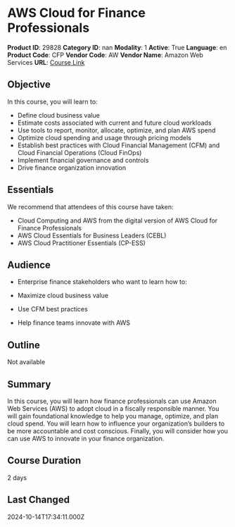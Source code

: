 # AWS Cloud for Finance Professionals

**Product ID**: 29828
**Category ID**: nan
**Modality**: 1
**Active**: True
**Language**: en
**Product Code**: CFP
**Vendor Code**: AW
**Vendor Name**: Amazon Web Services
**URL**: [Course Link](https://www.fastlaneus.com/course/amazon-cfp)

## Objective
In this course, you will learn to:


- Define cloud business value
- Estimate costs associated with current and future cloud workloads
- Use tools to report, monitor, allocate, optimize, and plan AWS spend
- Optimize cloud spending and usage through pricing models
- Establish best practices with Cloud Financial Management (CFM) and Cloud Financial Operations (Cloud FinOps)
- Implement financial governance and controls
- Drive finance organization innovation

## Essentials
We recommend that attendees of this course have taken:



- Cloud Computing and AWS from the digital version of AWS Cloud for Finance Professionals
- AWS Cloud Essentials for Business Leaders (CEBL)
- AWS Cloud Practitioner Essentials (CP-ESS)

## Audience
- Enterprise finance stakeholders who want to learn how to:

- Maximize cloud business value
- Use CFM best practices
- Help finance teams innovate with AWS

## Outline
Not available

## Summary
In this course, you will learn how finance professionals can use Amazon Web Services (AWS) to adopt cloud in a fiscally responsible manner. You will gain foundational knowledge to help you manage, optimize, and plan cloud spend. You will learn how to influence your organization’s builders to be more accountable and cost conscious. Finally, you will consider how you can use AWS to innovate in your finance organization.

## Course Duration
2 days

## Last Changed
2024-10-14T17:34:11.000Z
